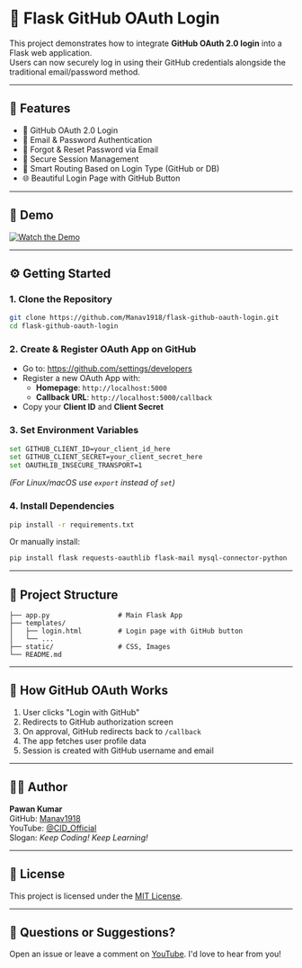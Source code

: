 # 🔐 Flask GitHub OAuth Login

This project demonstrates how to integrate **GitHub OAuth 2.0 login** into a Flask web application.  
Users can now securely log in using their GitHub credentials alongside the traditional email/password method.

---

## 🚀 Features

- 🔐 GitHub OAuth 2.0 Login
- 📨 Email & Password Authentication
- 🔁 Forgot & Reset Password via Email
- 📧 Secure Session Management
- 🧠 Smart Routing Based on Login Type (GitHub or DB)
- 🌐 Beautiful Login Page with GitHub Button

---

## 📸 Demo

[![Watch the Demo](https://img.youtube.com/vi/q67ZlZu8xdM/hqdefault.jpg)](https://www.youtube.com/watch?v=q67ZlZu8xdM)

---

## ⚙️ Getting Started

### 1. Clone the Repository
```bash
git clone https://github.com/Manav1918/flask-github-oauth-login.git
cd flask-github-oauth-login
```

### 2. Create & Register OAuth App on GitHub
- Go to: https://github.com/settings/developers
- Register a new OAuth App with:
  - **Homepage**: `http://localhost:5000`
  - **Callback URL**: `http://localhost:5000/callback`
- Copy your **Client ID** and **Client Secret**

### 3. Set Environment Variables
```bash
set GITHUB_CLIENT_ID=your_client_id_here
set GITHUB_CLIENT_SECRET=your_client_secret_here
set OAUTHLIB_INSECURE_TRANSPORT=1
```

*(For Linux/macOS use `export` instead of `set`)*

### 4. Install Dependencies
```bash
pip install -r requirements.txt
```

Or manually install:
```bash
pip install flask requests-oauthlib flask-mail mysql-connector-python
```

---

## 📝 Project Structure

```
├── app.py                 # Main Flask App
├── templates/
│   ├── login.html         # Login page with GitHub button
│   └── ...
├── static/                # CSS, Images
└── README.md
```

---

## 🔑 How GitHub OAuth Works

1. User clicks "Login with GitHub"
2. Redirects to GitHub authorization screen
3. On approval, GitHub redirects back to `/callback`
4. The app fetches user profile data
5. Session is created with GitHub username and email

---

## 👨‍💻 Author

**Pawan Kumar**  
GitHub: [Manav1918](https://github.com/Manav1918)  
YouTube: [@CID_Official](https://youtube.com/@CID_Official)  
Slogan: *Keep Coding! Keep Learning!*

---

## 📄 License

This project is licensed under the [MIT License](LICENSE).

---

## 💬 Questions or Suggestions?

Open an issue or leave a comment on [YouTube](https://youtube.com/@CID_Official). I'd love to hear from you!
